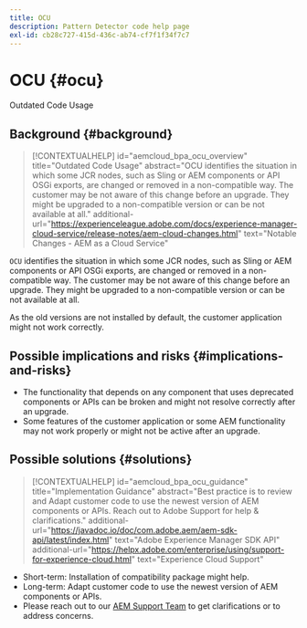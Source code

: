 ```yaml
---
title: OCU
description: Pattern Detector code help page
exl-id: cb28c727-415d-436c-ab74-cf7f1f34f7c7
---
```

# OCU {#ocu}

Outdated Code Usage

## Background {#background}

>[!CONTEXTUALHELP]
>id="aemcloud_bpa_ocu_overview"
>title="Outdated Code Usage"
>abstract="OCU identifies the situation in which some JCR nodes, such as Sling or AEM components or API OSGi exports, are changed or removed in a non-compatible way. The customer may be not aware of this change before an upgrade. They might be upgraded to a non-compatible version or can be not available at all."
>additional-url="https://experienceleague.adobe.com/docs/experience-manager-cloud-service/release-notes/aem-cloud-changes.html" text="Notable Changes - AEM as a Cloud Service"

`OCU` identifies the situation in which some JCR nodes, such as Sling or AEM components or API OSGi exports, are changed or removed in a non-compatible way. The customer may be not aware of this change before an upgrade. They might be upgraded to a non-compatible version or can be not available at all.

As the old versions are not installed by default, the customer application might not work correctly.

## Possible implications and risks {#implications-and-risks}

* The functionality that depends on any component that uses deprecated components or APIs can be broken and might not resolve correctly after an upgrade.
* Some features of the customer application or some AEM functionality may not work properly or might not be active after an upgrade.

## Possible solutions {#solutions}

>[!CONTEXTUALHELP]
>id="aemcloud_bpa_ocu_guidance"
>title="Implementation Guidance"
>abstract="Best practice is to review and Adapt customer code to use the newest version of AEM components or APIs. Reach out to Adobe Support for help & clarifications."
>additional-url="https://javadoc.io/doc/com.adobe.aem/aem-sdk-api/latest/index.html" text="Adobe Experience Manager SDK API"
>additional-url="https://helpx.adobe.com/enterprise/using/support-for-experience-cloud.html" text="Experience Cloud Support"

* Short-term: Installation of compatibility package might help.
* Long-term: Adapt customer code to use the newest version of AEM components or APIs.
* Please reach out to our [AEM Support Team](https://helpx.adobe.com/enterprise/using/support-for-experience-cloud.html) to get clarifications or to address concerns.
